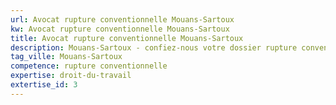 ```yaml
---
url: Avocat rupture conventionnelle Mouans-Sartoux
kw: Avocat rupture conventionnelle Mouans-Sartoux
title: Avocat rupture conventionnelle Mouans-Sartoux
description: Mouans-Sartoux - confiez-nous votre dossier rupture conventionnelle
tag_ville: Mouans-Sartoux
competence: rupture conventionnelle
expertise: droit-du-travail
extertise_id: 3
---
```

